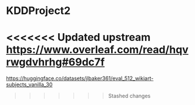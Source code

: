 # KDDProject2
<<<<<<< Updated upstream
https://www.overleaf.com/read/hqvrwgdvhrhg#69dc7f
=======


https://huggingface.co/datasets/jlbaker361/eval_512_wikiart-subjects_vanilla_30
>>>>>>> Stashed changes
